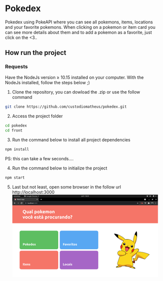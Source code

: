 # Pokedex
Pokedex using PokeAPI where you can see all pokemons, items, locations and your favorite pokemons.
When clicking on a pokemon or item card you can see more details about them and to add a pokemon as a favorite, just click on the <3..


## How run the project

### Requests
Have the NodeJs version ≥ 10.15 installed on your computer.
With the NodeJs installed, follow the steps below ;)

1. Clone the repository, you can dowload the .zip or use the follow command
```bash
git clone https://github.com/custodiomatheus/pokedex.git
```

2. Access the project folder
```bash
cd pokedex
cd front
```

3. Run the command below to install all project dependencies
```bash
npm install
```
PS: this can take a few seconds....

4. Run the command below to initialize the project
```bash
npm start
```
5. Last but not least, open some browser in the follow url http://localhost:3000
![Pagina inicial](./index.png)

